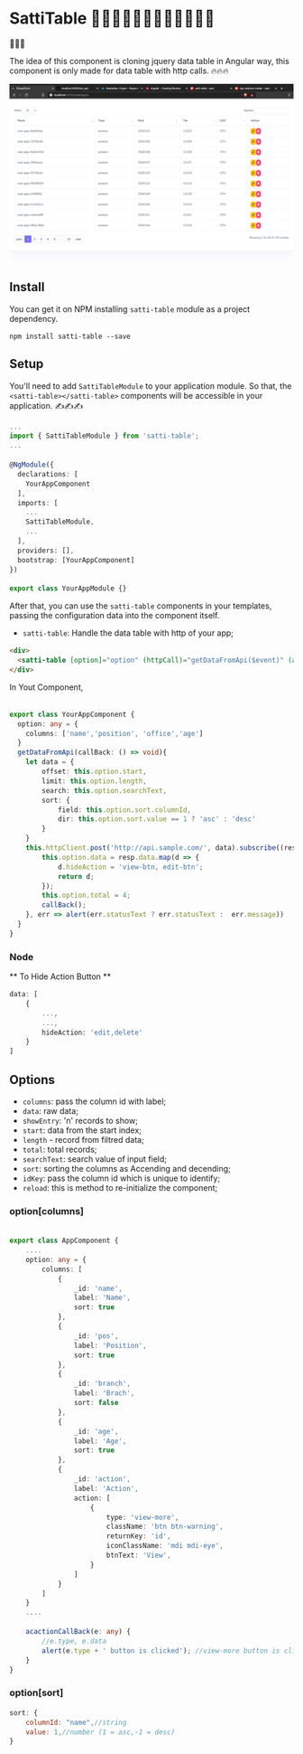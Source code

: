 # SattiTable 🤦‍♂️🤦‍♂️🤦‍♂️🤦‍♂️🤦‍♂️🤦‍♂️

🙏🙏🙏

The idea of this component is cloning jquery data table in Angular way, this component is only made for data table with http calls. 🔥🔥🔥

![satti-table example](https://raw.githubusercontent.com/karthisgk/satti-table/master/projects/satti-table-example/src/assets/ex1.png)


## Install

You can get it on NPM installing `satti-table` module as a project dependency.

```shell
npm install satti-table --save
```

## Setup

You'll need to add `SattiTableModule` to your application module. So that, the `<satti-table></satti-table>` components will be accessible in your application. ✍✍✍

```typescript
...
import { SattiTableModule } from 'satti-table';
...

@NgModule({
  declarations: [
    YourAppComponent
  ],
  imports: [
    ...
    SattiTableModule,
    ...
  ],
  providers: [],
  bootstrap: [YourAppComponent]
})

export class YourAppModule {}

```

After that, you can use the `satti-table` components in your templates, passing the configuration data into the component itself.

- `satti-table`: Handle the data table with http of your app;

```html
<div>
  <satti-table [option]="option" (httpCall)="getDataFromApi($event)" (actionCallBack)="actionCallBack($event)"></satti-table>
</div>
```

In Yout Component,

```typescript

export class YourAppComponent {
  option: any = {
    columns: ['name','position', 'office','age']
  }
  getDataFromApi(callBack: () => void){
    let data = {
        offset: this.option.start,
        limit: this.option.length,
        search: this.option.searchText,
        sort: {
            field: this.option.sort.columnId,
            dir: this.option.sort.value == 1 ? 'asc' : 'desc'
        }
    }
    this.httpClient.post('http://api.sample.com/', data).subscribe((resp: any) => {
        this.option.data = resp.data.map(d => {
            d.hideAction = 'view-btn, edit-btn';
            return d;
        });
        this.option.total = 4;
        callBack();
    }, err => alert(err.statusText ? err.statusText :  err.message))
  }
}
```

### Node
** To Hide Action Button **
```typescript
data: [
    {
        ...,
        ...,
        hideAction: 'edit,delete'
    }
]
```



## Options

- `columns`: pass the column id with label;
- `data`: raw data;
- `showEntry`: 'n' records to show;
- `start`: data from the start index;
- `length` - record from filtred data;
- `total`: total records;
- `searchText`: search value of input field;
- `sort`: sorting the columns as Accending and decending;
- `idKey`: pass the column id which is unique to identify;
- `reload`: this is method to re-initialize the component;

### option[columns]

```typescript

export class AppComponent {
    ....
    option: any = {
        columns: [
            {
                _id: 'name',
                label: 'Name',
                sort: true
            },
            {
                _id: 'pos',
                label: 'Position',
                sort: true
            },
            {
                _id: 'branch',
                label: 'Brach',
                sort: false
            },
            {
                _id: 'age',
                label: 'Age',
                sort: true
            },
            {
                _id: 'action',
                label: 'Action',
                action: [
                    {
                        type: 'view-more',
                        className: 'btn btn-warning',
                        returnKey: 'id',
                        iconClassName: 'mdi mdi-eye',
                        btnText: 'View',
                    }
                ]
            }
        ]
    }
    ....

    acactionCallBack(e: any) {
        //e.type, e.data
        alert(e.type + ' button is clicked'); //view-more button is clicked
    }
}
```

### option[sort]
```javascript
sort: {
    columnId: "name",//string
    value: 1,//number (1 = asc,-1 = desc)
}
```

